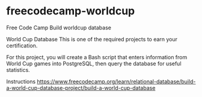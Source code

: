# freecodecamp-worldcup
Free Code Camp Build worldcup database

World Cup Database
This is one of the required projects to earn your certification.

For this project, you will create a Bash script that enters information from World Cup games into PostgreSQL, then query the database for useful statistics.

Instructions
https://www.freecodecamp.org/learn/relational-database/build-a-world-cup-database-project/build-a-world-cup-database